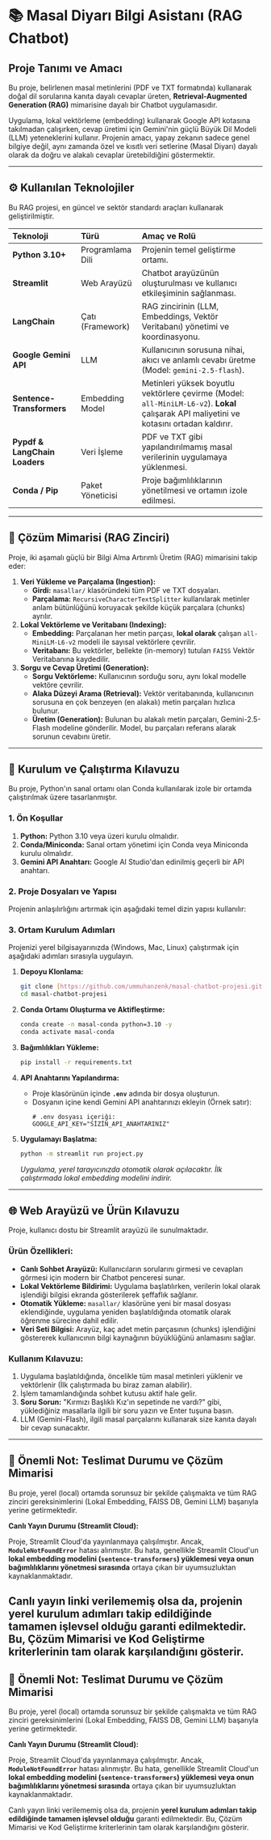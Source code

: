# 📚 Masal Diyarı Bilgi Asistanı (RAG Chatbot)

## Proje Tanımı ve Amacı

Bu proje, belirlenen masal metinlerini (PDF ve TXT formatında) kullanarak doğal dil sorularına kanıta dayalı cevaplar üreten, **Retrieval-Augmented Generation (RAG)** mimarisine dayalı bir Chatbot uygulamasıdır. 

Uygulama, lokal vektörleme (embedding) kullanarak Google API kotasına takılmadan çalışırken, cevap üretimi için Gemini'nin güçlü Büyük Dil Modeli (LLM) yeteneklerini kullanır. Projenin amacı, yapay zekanın sadece genel bilgiye değil, aynı zamanda özel ve kısıtlı veri setlerine (Masal Diyarı) dayalı olarak da doğru ve alakalı cevaplar üretebildiğini göstermektir.

---

## ⚙️ Kullanılan Teknolojiler

Bu RAG projesi, en güncel ve sektör standardı araçları kullanarak geliştirilmiştir.

| Teknoloji | Türü | Amaç ve Rolü |
| :--- | :--- | :--- |
| **Python 3.10+** | Programlama Dili | Projenin temel geliştirme ortamı. |
| **Streamlit** | Web Arayüzü | Chatbot arayüzünün oluşturulması ve kullanıcı etkileşiminin sağlanması. |
| **LangChain** | Çatı (Framework) | RAG zincirinin (LLM, Embeddings, Vektör Veritabanı) yönetimi ve koordinasyonu. |
| **Google Gemini API** | LLM | Kullanıcının sorusuna nihai, akıcı ve anlamlı cevabı üretme (Model: `gemini-2.5-flash`). |
| **Sentence-Transformers** | Embedding Model | Metinleri yüksek boyutlu vektörlere çevirme (Model: `all-MiniLM-L6-v2`). **Lokal** çalışarak API maliyetini ve kotasını ortadan kaldırır. |
| **Pypdf & LangChain Loaders** | Veri İşleme | PDF ve TXT gibi yapılandırılmamış masal verilerinin uygulamaya yüklenmesi. |
| **Conda / Pip** | Paket Yöneticisi | Proje bağımlılıklarının yönetilmesi ve ortamın izole edilmesi. |

---

## 🧠 Çözüm Mimarisi (RAG Zinciri)

Proje, iki aşamalı güçlü bir Bilgi Alma Artırımlı Üretim (RAG) mimarisini takip eder:

1.  **Veri Yükleme ve Parçalama (Ingestion):**
    * **Girdi:** `masallar/` klasöründeki tüm PDF ve TXT dosyaları.
    * **Parçalama:** `RecursiveCharacterTextSplitter` kullanılarak metinler anlam bütünlüğünü koruyacak şekilde küçük parçalara (chunks) ayrılır.
2.  **Lokal Vektörleme ve Veritabanı (Indexing):**
    * **Embedding:** Parçalanan her metin parçası, **lokal olarak** çalışan `all-MiniLM-L6-v2` modeli ile sayısal vektörlere çevrilir.
    * **Veritabanı:** Bu vektörler, bellekte (in-memory) tutulan `FAISS` Vektör Veritabanına kaydedilir.
3.  **Sorgu ve Cevap Üretimi (Generation):**
    * **Sorgu Vektörleme:** Kullanıcının sorduğu soru, aynı lokal modelle vektöre çevrilir.
    * **Alaka Düzeyi Arama (Retrieval):** Vektör veritabanında, kullanıcının sorusuna en çok benzeyen (en alakalı) metin parçaları hızlıca bulunur.
    * **Üretim (Generation):** Bulunan bu alakalı metin parçaları, Gemini-2.5-Flash modeline gönderilir. Model, bu parçaları referans alarak sorunun cevabını üretir.

---

## 🚀 Kurulum ve Çalıştırma Kılavuzu

Bu proje, Python'ın sanal ortamı olan Conda kullanılarak izole bir ortamda çalıştırılmak üzere tasarlanmıştır.

### 1. Ön Koşullar

1.  **Python:** Python 3.10 veya üzeri kurulu olmalıdır.
2.  **Conda/Miniconda:** Sanal ortam yönetimi için Conda veya Miniconda kurulu olmalıdır.
3.  **Gemini API Anahtarı:** Google AI Studio'dan edinilmiş geçerli bir API anahtarı.

### 2. Proje Dosyaları ve Yapısı

Projenin anlaşılırlığını artırmak için aşağıdaki temel dizin yapısı kullanılır:
### 3. Ortam Kurulum Adımları

Projenizi yerel bilgisayarınızda (Windows, Mac, Linux) çalıştırmak için aşağıdaki adımları sırasıyla uygulayın.

1.  **Depoyu Klonlama:**
    ```bash
    git clone [https://github.com/ummuhanzenk/masal-chatbot-projesi.git](https://github.com/ummuhanzenk/masal-chatbot-projesi.git)
    cd masal-chatbot-projesi
    ```

2.  **Conda Ortamı Oluşturma ve Aktifleştirme:**
    ```bash
    conda create -n masal-conda python=3.10 -y
    conda activate masal-conda
    ```

3.  **Bağımlılıkları Yükleme:**
    ```bash
    pip install -r requirements.txt
    ```

4.  **API Anahtarını Yapılandırma:**
    * Proje klasörünün içinde **`.env`** adında bir dosya oluşturun.
    * Dosyanın içine kendi Gemini API anahtarınızı ekleyin (Örnek satır):
        ```env
        # .env dosyası içeriği:
        GOOGLE_API_KEY="SİZİN_API_ANAHTARINIZ"
        ```

5.  **Uygulamayı Başlatma:**
    ```bash
    python -m streamlit run project.py
    ```
    *Uygulama, yerel tarayıcınızda otomatik olarak açılacaktır. İlk çalıştırmada lokal embedding modelini indirir.*

---

## 🌐 Web Arayüzü ve Ürün Kılavuzu

Proje, kullanıcı dostu bir Streamlit arayüzü ile sunulmaktadır.

### Ürün Özellikleri:

* **Canlı Sohbet Arayüzü:** Kullanıcıların sorularını girmesi ve cevapları görmesi için modern bir Chatbot penceresi sunar.
* **Lokal Vektörleme Bildirimi:** Uygulama başlatılırken, verilerin lokal olarak işlendiği bilgisi ekranda gösterilerek şeffaflık sağlanır.
* **Otomatik Yükleme:** `masallar/` klasörüne yeni bir masal dosyası eklendiğinde, uygulama yeniden başlatıldığında otomatik olarak öğrenme sürecine dahil edilir.
* **Veri Seti Bilgisi:** Arayüz, kaç adet metin parçasının (chunks) işlendiğini göstererek kullanıcının bilgi kaynağının büyüklüğünü anlamasını sağlar.

### Kullanım Kılavuzu:

1.  Uygulama başlatıldığında, öncelikle tüm masal metinleri yüklenir ve vektörlenir (İlk çalıştırmada bu biraz zaman alabilir).
2.  İşlem tamamlandığında sohbet kutusu aktif hale gelir.
3.  **Soru Sorun:** "Kırmızı Başlıklı Kız'ın sepetinde ne vardı?" gibi, yüklediğiniz masallarla ilgili bir soru yazın ve Enter tuşuna basın.
4.  LLM (Gemini-Flash), ilgili masal parçalarını kullanarak size kanıta dayalı bir cevap sunacaktır.
---
## 🚨 Önemli Not: Teslimat Durumu ve Çözüm Mimarisi

Bu proje, yerel (local) ortamda sorunsuz bir şekilde çalışmakta ve tüm RAG zinciri gereksinimlerini (Lokal Embedding, FAISS DB, Gemini LLM) başarıyla yerine getirmektedir.

**Canlı Yayın Durumu (Streamlit Cloud):**

Proje, Streamlit Cloud'da yayınlanmaya çalışılmıştır. Ancak, **`ModuleNotFoundError`** hatası alınmıştır. Bu hata, genellikle Streamlit Cloud'un **lokal embedding modelini (`sentence-transformers`) yüklemesi veya onun bağımlılıklarını yönetmesi sırasında** ortaya çıkan bir uyumsuzluktan kaynaklanmaktadır.

Canlı yayın linki verilememiş olsa da, projenin **yerel kurulum adımları takip edildiğinde tamamen işlevsel olduğu** garanti edilmektedir. Bu, Çözüm Mimarisi ve Kod Geliştirme kriterlerinin tam olarak karşılandığını gösterir.
---
## 🚨 Önemli Not: Teslimat Durumu ve Çözüm Mimarisi

Bu proje, yerel (local) ortamda sorunsuz bir şekilde çalışmakta ve tüm RAG zinciri gereksinimlerini (Lokal Embedding, FAISS DB, Gemini LLM) başarıyla yerine getirmektedir.

**Canlı Yayın Durumu (Streamlit Cloud):**

Proje, Streamlit Cloud'da yayınlanmaya çalışılmıştır. Ancak, **`ModuleNotFoundError`** hatası alınmıştır. Bu hata, genellikle Streamlit Cloud'un **lokal embedding modelini (`sentence-transformers`) yüklemesi veya onun bağımlılıklarını yönetmesi sırasında** ortaya çıkan bir uyumsuzluktan kaynaklanmaktadır.

Canlı yayın linki verilememiş olsa da, projenin **yerel kurulum adımları takip edildiğinde tamamen işlevsel olduğu** garanti edilmektedir. Bu, Çözüm Mimarisi ve Kod Geliştirme kriterlerinin tam olarak karşılandığını gösterir.
